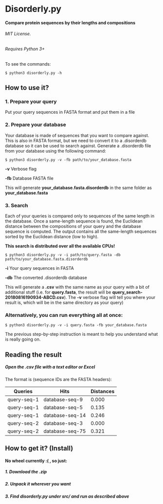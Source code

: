 # Disorderly.py
#### Compare protein sequences by their lengths and compositions
###### MIT License.
###### Requires Python 3+

To see the commands:
```
$ python3 disorderly.py -h
```

## How to use it?

### 1. Prepare your query
Put your query sequences in FASTA format and put them in a file

### 2. Prepare your database
Your database is made of sequences that you want to compare against.
This is also in FASTA format, but we need to convert it to a .disorderdb
database so it can be used to search against.
Generate a .disorderdb file from your database using the following
command:

```
$ python3 disorderly.py -v -fb path/to/your_database.fasta
```

__-v__ Verbose flag

__-fb__ Database FASTA file

This will generate __your_database.fasta.disorderdb__ in the same
folder as __your_database.fasta__

### 3. Search
Each of your queries is compared only to sequences of the same length in
the database.
Once a same-length sequence is found, the Euclidean distance between the
compositions
of your query and the database sequence is computed. The output contains
all the same-length sequences sorted by the Euclidean distance (low to
high).

__This search is distributed over all the available CPUs!__
```
$ python3 disorderly.py -v -i path/to/query.fasta -db path/to/your_database.fasta.disorderdb
```
__-i__ Your query sequences in FASTA

__-db__ The converted .disorderdb database

This will generate a __.csv__ with the same name as your query with a
bit of additional stuff (i.e. for __query.fasta__, the result will be
__query_search-20180816190934-ABCD.csv__). The __-v__ verbose flag will
tell you where your result is, which will be in the same directory as
your query)

### Alternatively, you can run everything all at once:
```
$ python3 disorderly.py -v -i query.fasta -fb your_database.fasta
```
The previous step-by-step instruction is meant to help you understand what is really
going on.

## Reading the result
##### Open the .csv file with a text editor or Excel
The format is (sequence IDs are the FASTA headers):

Queries|Hits|Distances
---|---|---
query-seq-1|database-seq-9|0.000
query-seq-1|database-seq-5|0.135
query-seq-1|database-seq-14|0.246
query-seq-2|database-seq-3|0.000
query-seq-2|database-seq-75|0.321


## How to get it? (Install)
#### No wheel currently :( , so just:
##### 1. Download the .zip
##### 2. Unpack it wherever you want
##### 3. Find disorderly.py under src/ and run as described above
